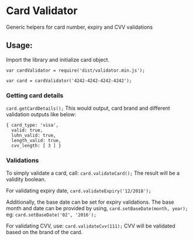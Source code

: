 # Card Validator

Generic helpers for card number, expiry and CVV validations

## Usage: 
Import the library and initialize card object.

`var cardValidator = require('dist/validator.min.js');`

`var card = cardValidator('4242-4242-4242-4242');`

### Getting card details
`card.getCardDetails();`
This would output, card brand and different validation outputs like below:
```
{ card_type: 'visa',
  valid: true,
  luhn_valid: true,
  length_valid: true,
  cvv_length: [ 3 ] }
```
### Validations
To simply validate a card, call:
`card.validateCard();`
The result will be a validity boolean.

For validating expiry date, 
`card.validateExpiry('12/2018');`

Additionally, the base date can be set for expiry validations. The base month and date can be provided by using,
`card.setBaseDate(month, year);`
eg: `card.setBaseDate('02', '2016');`

For validating CVV, use:
`card.validateCvv(111);`
CVV will be validated based on the brand of the card.
